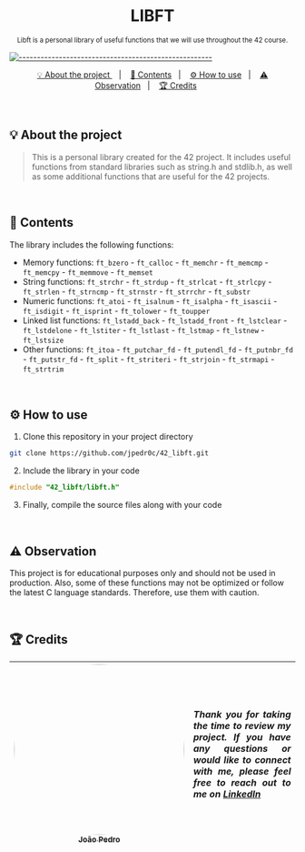 <h1 align=center>
  <strong> LIBFT </strong>
</h1>

<p align="center">
  <sub> Libft is a personal library of useful functions that we will use throughout the 42 course.
  <sub>
</p>

[![-----------------------------------------------------](https://raw.githubusercontent.com/andreasbm/readme/master/assets/lines/colored.png)](#table-of-contents)

<p align="center">
  <a href="#About"> 💡 About the project </a>&nbsp;&nbsp;&nbsp;|&nbsp;&nbsp;&nbsp;
  <a href="#Contents"> 📝 Contents</a>&nbsp;&nbsp;&nbsp;|&nbsp;&nbsp;&nbsp;
  <a href="#HowUse"> ⚙️ How to use</a>&nbsp;&nbsp;&nbsp;|&nbsp;&nbsp;&nbsp;
  <a href="#Observation"> ⚠️ Observation</a>&nbsp;&nbsp;&nbsp;|&nbsp;&nbsp;&nbsp;
  <a href="#Credits"> 🏆 Credits</a>&nbsp;&nbsp;&nbsp;&nbsp;&nbsp;&nbsp;
</p>

<br/>

<a id="About"></a>
## 💡 About the project
> This is a personal library created for the 42 project. It includes useful functions from standard libraries such as string.h and stdlib.h, as well as some additional functions that are useful for the 42 projects.

<br/>

<a id="Contents"></a>
## 📝 Contents
The library includes the following functions:
- Memory functions: `ft_bzero` - `ft_calloc` - `ft_memchr` - `ft_memcmp` - `ft_memcpy` - `ft_memmove` - `ft_memset`
- String functions: `ft_strchr` - `ft_strdup` - `ft_strlcat` - `ft_strlcpy` - `ft_strlen` - `ft_strncmp` - `ft_strnstr` - `ft_strrchr` - `ft_substr`
- Numeric functions: `ft_atoi` - `ft_isalnum` - `ft_isalpha` - `ft_isascii` - `ft_isdigit` - `ft_isprint` - `ft_tolower` - `ft_toupper`
- Linked list functions: `ft_lstadd_back` - `ft_lstadd_front` - `ft_lstclear` - `ft_lstdelone` - `ft_lstiter` - `ft_lstlast` - `ft_lstmap` - `ft_lstnew` - `ft_lstsize`
- Other functions: `ft_itoa` - `ft_putchar_fd` - `ft_putendl_fd` - `ft_putnbr_fd` - `ft_putstr_fd` - `ft_split` - `ft_striteri` - `ft_strjoin` - `ft_strmapi` - `ft_strtrim`

<br/>

<a id="HowUse"></a>
## ⚙️ How to use

1. Clone this repository in your project directory
```sh
git clone https://github.com/jpedr0c/42_libft.git
```
2. Include the library in your code
```c
#include "42_libft/libft.h"
```
3. Finally, compile the source files along with your code

<br/>

<a id="Observation"></a>
## ⚠️ Observation
This project is for educational purposes only and should not be used in production. Also, some of these functions may not be optimized or follow the latest C language standards. Therefore, use them with caution.

<br/>

<a id="Credits"></a>
## 🏆 Credits
| [<img src="https://avatars.githubusercontent.com/u/78514252?v=4" width="300" style="border-radius:50%"><br><sub> João Pedro </sub>](https://www.linkedin.com/in/jpedroc) | <p align="justify">***Thank you for taking the time to review my project. If you have any questions or would like to connect with me, please feel free to reach out to me on [LinkedIn](https://www.linkedin.com/in/jpedroc)***</p> | 
|---|---|
